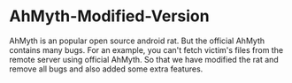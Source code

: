# AhMyth-Modified-Version
AhMyth is an popular open source android rat. But the official AhMyth contains many bugs. For an example, you can't fetch victim's files from the remote server using official AhMyth. So that we have modified the rat and remove all bugs and also added some extra features. 
